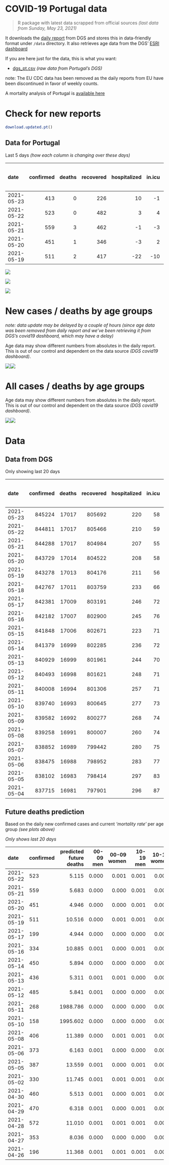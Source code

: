 COVID-19 Portugal data
================

> R package with latest data scrapped from official sources *(last data
> from Sunday, May 23, 2021)*

It downloads the [daily
report](https://covid19.min-saude.pt/relatorio-de-situacao/) from DGS
and stores this in data-friendly format under `/data` directory. It also
retrieves age data from the DGS’ [ESRI
dashboard](https://covid19.min-saude.pt/ponto-de-situacao-atual-em-portugal/)

If you are here just for the data, this is what you want:

-   [dgs\_pt.csv](raw/master/data/dgs_pt.csv) *(raw data from Portugal’s
    DGS)*

note: The EU CDC data has been removed as the daily reports from EU have
been discontinued in favor of weekly counts.

A mortality analysis of Portugal is [available
here](https://averissimo.github.io/covid19-analysis/mortality.html)

# Check for new reports

``` r
download.updated.pt()
```

## Data for Portugal

Last 5 days *(how each column is changing over these days)*

| date       | confirmed | deaths | recovered | hospitalized | in.icu | first vaccine | second vaccine | confirmed m 00-09 | confirmed w 00-09 | confirmed m 10-19 | confirmed w 10-19 | confirmed m 20-29 | confirmed w 20-29 | confirmed m 30-39 | confirmed w 30-39 | confirmed m 40-49 | confirmed w 40-49 | confirmed m 50-59 | confirmed w 50-59 | confirmed m 60-69 | confirmed w 60-69 | confirmed m 70-79 | confirmed w 70-79 | confirmed m 80+ | confirmed w 80+ | death m 00-09 | death w 00-09 | death m 10-19 | death w 10-19 | death m 20-29 | death w 20-29 | death m 30-39 | death w 30-39 | death m 40-49 | death w 40-49 | death m 50-59 | death w 50-59 | death m 60-69 | death w 60-69 | death m 70-79 | death w 70-79 | death m 80+ | death w 80+ |
|:-----------|----------:|-------:|----------:|-------------:|-------:|--------------:|---------------:|------------------:|------------------:|------------------:|------------------:|------------------:|------------------:|------------------:|------------------:|------------------:|------------------:|------------------:|------------------:|------------------:|------------------:|------------------:|------------------:|----------------:|----------------:|--------------:|--------------:|--------------:|--------------:|--------------:|--------------:|--------------:|--------------:|--------------:|--------------:|--------------:|--------------:|--------------:|--------------:|--------------:|--------------:|------------:|------------:|
| 2021-05-23 |       413 |      0 |       226 |           10 |     -1 |            NA |             NA |                NA |                NA |                NA |                NA |                NA |                NA |                NA |                NA |                NA |                NA |                NA |                NA |                NA |                NA |                NA |                NA |              NA |              NA |            NA |            NA |            NA |            NA |            NA |            NA |            NA |            NA |            NA |            NA |            NA |            NA |            NA |            NA |            NA |            NA |          NA |          NA |
| 2021-05-22 |       523 |      0 |       482 |            3 |      4 |            NA |             NA |                 8 |                15 |                23 |                25 |                57 |                43 |                65 |                46 |                41 |                41 |                31 |                37 |                17 |                32 |                16 |                 9 |               2 |              13 |             0 |             0 |             0 |             0 |             0 |             0 |             0 |             0 |             0 |             0 |             0 |             0 |             0 |             0 |             0 |             0 |           0 |           0 |
| 2021-05-21 |       559 |      3 |       462 |           -1 |     -3 |            NA |             NA |                 2 |                -1 |                33 |                38 |                61 |                59 |                67 |                38 |                51 |                60 |                38 |                28 |                27 |                27 |                 5 |                10 |              11 |               7 |             0 |             0 |             0 |             0 |             0 |             0 |             0 |             0 |             0 |             0 |             0 |             0 |             0 |             1 |             0 |             2 |           0 |           0 |
| 2021-05-20 |       451 |      1 |       346 |           -3 |      2 |        193023 |         125444 |                 8 |                 7 |                28 |                24 |                53 |                48 |                38 |                45 |                37 |                26 |                28 |                29 |                 6 |                37 |                14 |                15 |               8 |               3 |             0 |             0 |             0 |             0 |             0 |             0 |             0 |             0 |             0 |             0 |             0 |             0 |             0 |             0 |             0 |             0 |           0 |           1 |
| 2021-05-19 |       511 |      2 |       417 |          -22 |    -10 |            NA |             NA |                NA |                NA |                NA |                NA |                NA |                NA |                NA |                NA |                NA |                NA |                NA |                NA |                NA |                NA |                NA |                NA |              NA |              NA |            NA |            NA |            NA |            NA |            NA |            NA |            NA |            NA |            NA |            NA |            NA |            NA |            NA |            NA |            NA |            NA |          NA |          NA |

![](README_files/figure-gfm/totals-1.svg)<!-- -->

![](README_files/figure-gfm/differential-1.svg)<!-- -->

![](README_files/figure-gfm/differential_7days-1.svg)<!-- -->

# New cases / deaths by age groups

*note: data update may be delayed by a couple of hours (since age data
was been removed from daily report and we’ve been retrieving it from
DGS’s covid19 dashboard, which may have a delay)*

Age data may show different numbers from absolutes in the daily report.
This is out of our control and dependent on the data source *(DGS
covid19 dashboard)*.

![](README_files/figure-gfm/new_cases_deaths-1.svg)<!-- -->![](README_files/figure-gfm/new_cases_deaths-2.svg)<!-- -->

# All cases / deaths by age groups

Age data may show different numbers from absolutes in the daily report.
This is out of our control and dependent on the data source *(DGS
covid19 dashboard)*.

![](README_files/figure-gfm/total_cases_deaths-1.svg)<!-- -->![](README_files/figure-gfm/total_cases_deaths-2.svg)<!-- -->

# Data

## Data from DGS

Only showing last 20 days

| date       | confirmed | deaths | recovered | hospitalized | in.icu | confirmed m 00-09 | confirmed w 00-09 | confirmed m 10-19 | confirmed w 10-19 | confirmed m 20-29 | confirmed w 20-29 | confirmed m 30-39 | confirmed w 30-39 | confirmed m 40-49 | confirmed w 40-49 | confirmed m 50-59 | confirmed w 50-59 | confirmed m 60-69 | confirmed w 60-69 | confirmed m 70-79 | confirmed w 70-79 | confirmed m 80+ | confirmed w 80+ | death m 00-09 | death w 00-09 | death m 10-19 | death w 10-19 | death m 20-29 | death w 20-29 | death m 30-39 | death w 30-39 | death m 40-49 | death w 40-49 | death m 50-59 | death w 50-59 | death m 60-69 | death w 60-69 | death m 70-79 | death w 70-79 | death m 80+ | death w 80+ | first vaccine | second vaccine |
|:-----------|----------:|-------:|----------:|-------------:|-------:|------------------:|------------------:|------------------:|------------------:|------------------:|------------------:|------------------:|------------------:|------------------:|------------------:|------------------:|------------------:|------------------:|------------------:|------------------:|------------------:|----------------:|----------------:|--------------:|--------------:|--------------:|--------------:|--------------:|--------------:|--------------:|--------------:|--------------:|--------------:|--------------:|--------------:|--------------:|--------------:|--------------:|--------------:|------------:|------------:|--------------:|---------------:|
| 2021-05-23 |    845224 |  17017 |    805692 |          220 |     58 |                NA |                NA |                NA |                NA |                NA |                NA |                NA |                NA |                NA |                NA |                NA |                NA |                NA |                NA |                NA |                NA |              NA |              NA |            NA |            NA |            NA |            NA |            NA |            NA |            NA |            NA |            NA |            NA |            NA |            NA |            NA |            NA |            NA |            NA |          NA |          NA |            NA |             NA |
| 2021-05-22 |    844811 |  17017 |    805466 |          210 |     59 |             23921 |             22846 |             39008 |             39364 |             57062 |             63948 |             55749 |             65725 |             62235 |             78031 |             55136 |             69972 |             41242 |             44987 |             26299 |             29536 |           23087 |           46310 |             1 |             1 |             1 |             1 |             7 |             5 |            22 |            20 |            92 |            62 |           331 |           132 |          1067 |           463 |          2286 |          1343 |        5131 |        6052 |            NA |             NA |
| 2021-05-21 |    844288 |  17017 |    804984 |          207 |     55 |             23913 |             22831 |             38985 |             39339 |             57005 |             63905 |             55684 |             65679 |             62194 |             77990 |             55105 |             69935 |             41225 |             44955 |             26283 |             29527 |           23085 |           46297 |             1 |             1 |             1 |             1 |             7 |             5 |            22 |            20 |            92 |            62 |           331 |           132 |          1067 |           463 |          2286 |          1343 |        5131 |        6052 |            NA |             NA |
| 2021-05-20 |    843729 |  17014 |    804522 |          208 |     58 |             23911 |             22832 |             38952 |             39301 |             56944 |             63846 |             55617 |             65641 |             62143 |             77930 |             55067 |             69907 |             41198 |             44928 |             26278 |             29517 |           23074 |           46290 |             1 |             1 |             1 |             1 |             7 |             5 |            22 |            20 |            92 |            62 |           331 |           132 |          1067 |           462 |          2286 |          1341 |        5131 |        6052 |       3396928 |        1516159 |
| 2021-05-19 |    843278 |  17013 |    804176 |          211 |     56 |             23903 |             22825 |             38924 |             39277 |             56891 |             63798 |             55579 |             65596 |             62106 |             77904 |             55039 |             69878 |             41192 |             44891 |             26264 |             29502 |           23066 |           46287 |             1 |             1 |             1 |             1 |             7 |             5 |            22 |            20 |            92 |            62 |           331 |           132 |          1067 |           462 |          2286 |          1341 |        5131 |        6051 |       3203905 |        1390715 |
| 2021-05-18 |    842767 |  17011 |    803759 |          233 |     66 |                NA |                NA |                NA |                NA |                NA |                NA |                NA |                NA |                NA |                NA |                NA |                NA |                NA |                NA |                NA |                NA |              NA |              NA |            NA |            NA |            NA |            NA |            NA |            NA |            NA |            NA |            NA |            NA |            NA |            NA |            NA |            NA |            NA |            NA |          NA |          NA |            NA |             NA |
| 2021-05-17 |    842381 |  17009 |    803191 |          246 |     72 |             23893 |             22807 |             38888 |             39251 |             56757 |             63706 |             55509 |             65527 |             62027 |             77844 |             54981 |             69815 |             41152 |             44835 |             26239 |             29475 |           23055 |           46269 |             1 |             1 |             1 |             1 |             7 |             5 |            21 |            20 |            91 |            62 |           331 |           132 |          1067 |           461 |          2285 |          1341 |        5131 |        6051 |       3147970 |        1367154 |
| 2021-05-16 |    842182 |  17007 |    802900 |          245 |     76 |             23898 |             22807 |             38874 |             39240 |             56749 |             63692 |             55488 |             65532 |             62010 |             77820 |             54965 |             69799 |             41133 |             44821 |             26230 |             29469 |           23050 |           46254 |             1 |             1 |             1 |             1 |             7 |             5 |            21 |            20 |            91 |            62 |           331 |           132 |          1067 |           461 |          2284 |          1340 |        5131 |        6051 |       3100195 |        1346459 |
| 2021-05-15 |    841848 |  17006 |    802671 |          223 |     71 |                NA |                NA |                NA |                NA |                NA |                NA |                NA |                NA |                NA |                NA |                NA |                NA |                NA |                NA |                NA |                NA |              NA |              NA |            NA |            NA |            NA |            NA |            NA |            NA |            NA |            NA |            NA |            NA |            NA |            NA |            NA |            NA |            NA |            NA |          NA |          NA |       3056719 |        1195927 |
| 2021-05-14 |    841379 |  16999 |    802285 |          236 |     72 |             23883 |             22804 |             38829 |             39198 |             56677 |             63632 |             55415 |             65492 |             61928 |             77741 |             54896 |             69731 |             41117 |             44760 |             26205 |             29457 |           23035 |           46231 |             1 |             1 |             1 |             1 |             7 |             5 |            21 |            20 |            91 |            62 |           331 |           131 |          1065 |           461 |          2282 |          1340 |        5129 |        6050 |       3033070 |        1139735 |
| 2021-05-13 |    840929 |  16999 |    801961 |          244 |     70 |             23881 |             22795 |             38817 |             39186 |             56614 |             63580 |             55382 |             65450 |             61893 |             77706 |             54860 |             69707 |             41096 |             44735 |             26192 |             29446 |           23027 |           46221 |             1 |             1 |             1 |             1 |             7 |             5 |            21 |            20 |            91 |            62 |           331 |           131 |          1065 |           461 |          2282 |          1340 |        5129 |        6050 |       2980170 |        1120138 |
| 2021-05-12 |    840493 |  16998 |    801621 |          248 |     71 |             23867 |             22779 |             38801 |             39168 |             56570 |             63536 |             55353 |             65429 |             61851 |             77665 |             54830 |             69674 |             41076 |             44713 |             26182 |             29427 |           23020 |           46214 |             1 |             1 |             1 |             1 |             7 |             5 |            21 |            20 |            91 |            62 |           331 |           131 |          1065 |           461 |          2282 |          1339 |        5129 |        6050 |       2926888 |        1105021 |
| 2021-05-11 |    840008 |  16994 |    801306 |          257 |     71 |             23850 |             22774 |             38786 |             39146 |             56513 |             63505 |             55309 |             65389 |             61805 |             77623 |             54807 |             69641 |             41047 |             44680 |             26170 |             29409 |           23015 |           46203 |             1 |             1 |             1 |             1 |             7 |             5 |            21 |            20 |            91 |            62 |           331 |           131 |          1064 |           461 |          2282 |          1338 |        5128 |        6049 |       2873644 |        1088954 |
| 2021-05-10 |    839740 |  16993 |    800645 |          277 |     73 |             23845 |             22772 |             38786 |             39129 |             56484 |             63490 |             55292 |             65369 |             61774 |             77607 |             54787 |             69615 |             41030 |             44662 |             41030 |             44662 |           23010 |           46191 |             1 |             1 |             1 |             1 |             7 |             5 |            21 |            20 |            91 |            62 |           331 |           131 |          1064 |           461 |          2282 |          1338 |        5128 |        6048 |       2814783 |        1069269 |
| 2021-05-09 |    839582 |  16992 |    800277 |          268 |     74 |                NA |                NA |                NA |                NA |                NA |                NA |                NA |                NA |                NA |                NA |                NA |                NA |                NA |                NA |                NA |                NA |              NA |              NA |            NA |            NA |            NA |            NA |            NA |            NA |            NA |            NA |            NA |            NA |            NA |            NA |            NA |            NA |            NA |            NA |          NA |          NA |            NA |             NA |
| 2021-05-08 |    839258 |  16991 |    800007 |          260 |     74 |             23836 |             22761 |             38772 |             39105 |             56439 |             63459 |             55253 |             65344 |             61728 |             77564 |             54767 |             69580 |             41005 |             44620 |             26129 |             29385 |           23000 |           46175 |             1 |             1 |             1 |             1 |             7 |             5 |            21 |            20 |            91 |            62 |           331 |           131 |          1063 |           461 |          2282 |          1337 |        5128 |        6048 |       2708964 |        1053691 |
| 2021-05-07 |    838852 |  16989 |    799442 |          280 |     75 |                NA |                NA |                NA |                NA |                NA |                NA |                NA |                NA |                NA |                NA |                NA |                NA |                NA |                NA |                NA |                NA |              NA |              NA |            NA |            NA |            NA |            NA |            NA |            NA |            NA |            NA |            NA |            NA |            NA |            NA |            NA |            NA |            NA |            NA |          NA |          NA |       2661532 |         996873 |
| 2021-05-06 |    838475 |  16988 |    798952 |          283 |     77 |             23832 |             22747 |             38740 |             39065 |             56336 |             63404 |             55167 |             65295 |             61689 |             77513 |             54705 |             69509 |             40964 |             44559 |             26124 |             29372 |           22974 |           46158 |             1 |             1 |             1 |             1 |             7 |             5 |            21 |            20 |            91 |            62 |           331 |           131 |          1062 |           460 |          2282 |          1337 |        5127 |        6048 |       2611805 |         945576 |
| 2021-05-05 |    838102 |  16983 |    798414 |          297 |     83 |             23818 |             22743 |             38733 |             39047 |             56304 |             63360 |             55131 |             65291 |             61643 |             77486 |             54688 |             69476 |             40946 |             44529 |             26115 |             29363 |           22964 |           46145 |             1 |             1 |             1 |             1 |             7 |             5 |            21 |            20 |            91 |            62 |           331 |           131 |          1061 |           460 |          2281 |          1336 |        5126 |        6047 |       2563248 |         903204 |
| 2021-05-04 |    837715 |  16981 |    797901 |          296 |     87 |                NA |                NA |                NA |                NA |                NA |                NA |                NA |                NA |                NA |                NA |                NA |                NA |                NA |                NA |                NA |                NA |              NA |              NA |            NA |            NA |            NA |            NA |            NA |            NA |            NA |            NA |            NA |            NA |            NA |            NA |            NA |            NA |            NA |            NA |          NA |          NA |       2503050 |         886295 |

## Future deaths prediction

Based on the daily new confirmed cases and current *‘mortality rate’*
per age group *(see plots above)*

*Only shows last 20 days*

| date       | confirmed | predicted future deaths | 00-09 men | 00-09 women | 10-19 men | 10-19 women | 20-29 men | 20-29 women | 30-39 men | 30-39 women | 40-49 men | 40-49 women | 50-59 men | 50-59 women | 60-69 men | 60-69 women | 70-79 men | 70-79 women | 80+ men | 80+ women |
|:-----------|:----------|------------------------:|----------:|------------:|----------:|------------:|----------:|------------:|----------:|------------:|----------:|------------:|----------:|------------:|----------:|------------:|----------:|------------:|--------:|----------:|
| 2021-05-22 | 523       |                   5.115 |     0.000 |       0.001 |     0.001 |       0.001 |     0.007 |       0.003 |     0.026 |       0.014 |     0.061 |       0.033 |     0.186 |       0.070 |     0.440 |       0.329 |     1.391 |       0.409 |   0.444 |     1.699 |
| 2021-05-21 | 559       |                   5.683 |     0.000 |       0.000 |     0.001 |       0.001 |     0.007 |       0.005 |     0.026 |       0.012 |     0.075 |       0.048 |     0.228 |       0.053 |     0.699 |       0.278 |     0.435 |       0.455 |   2.445 |     0.915 |
| 2021-05-20 | 451       |                   4.946 |     0.000 |       0.000 |     0.001 |       0.001 |     0.007 |       0.004 |     0.015 |       0.014 |     0.055 |       0.021 |     0.168 |       0.055 |     0.155 |       0.381 |     1.217 |       0.682 |   1.778 |     0.392 |
| 2021-05-19 | 511       |                  10.516 |     0.000 |       0.001 |     0.001 |       0.001 |     0.016 |       0.007 |     0.028 |       0.021 |     0.117 |       0.048 |     0.348 |       0.119 |     1.035 |       0.576 |     2.173 |       1.228 |   2.445 |     2.352 |
| 2021-05-17 | 199       |                   4.944 |     0.000 |       0.000 |     0.000 |       0.000 |     0.001 |       0.001 |     0.008 |       0.002 |     0.025 |       0.019 |     0.096 |       0.030 |     0.492 |       0.144 |     0.782 |       0.273 |   1.111 |     1.960 |
| 2021-05-16 | 334       |                  10.885 |     0.001 |       0.000 |     0.001 |       0.001 |     0.009 |       0.005 |     0.029 |       0.012 |     0.121 |       0.063 |     0.414 |       0.128 |     0.414 |       0.628 |     2.173 |       0.546 |   3.334 |     3.006 |
| 2021-05-14 | 450       |                   5.894 |     0.000 |       0.000 |     0.000 |       0.000 |     0.008 |       0.004 |     0.013 |       0.013 |     0.052 |       0.028 |     0.216 |       0.045 |     0.543 |       0.257 |     1.130 |       0.500 |   1.778 |     1.307 |
| 2021-05-13 | 436       |                   5.311 |     0.001 |       0.001 |     0.000 |       0.000 |     0.005 |       0.003 |     0.011 |       0.006 |     0.062 |       0.033 |     0.180 |       0.062 |     0.517 |       0.226 |     0.869 |       0.864 |   1.556 |     0.915 |
| 2021-05-12 | 485       |                   5.841 |     0.001 |       0.000 |     0.000 |       0.001 |     0.007 |       0.002 |     0.017 |       0.012 |     0.068 |       0.033 |     0.138 |       0.062 |     0.750 |       0.340 |     1.043 |       0.818 |   1.111 |     1.438 |
| 2021-05-11 | 268       |                1988.786 |     0.000 |       0.000 |     0.000 |       0.000 |     0.004 |       0.001 |     0.007 |       0.006 |     0.046 |       0.013 |     0.120 |       0.049 |     0.440 |       0.185 |  1291.683 |     693.553 |   1.111 |     1.568 |
| 2021-05-10 | 158       |                1995.602 |     0.000 |       0.000 |     0.000 |       0.001 |     0.006 |       0.002 |     0.015 |       0.008 |     0.068 |       0.034 |     0.120 |       0.066 |     0.647 |       0.432 |  1295.246 |     694.644 |   2.222 |     2.091 |
| 2021-05-08 | 406       |                  11.389 |     0.000 |       0.001 |     0.001 |       0.001 |     0.013 |       0.004 |     0.034 |       0.015 |     0.058 |       0.041 |     0.372 |       0.134 |     1.061 |       0.628 |     0.435 |       0.591 |   5.778 |     2.222 |
| 2021-05-06 | 373       |                   6.163 |     0.001 |       0.000 |     0.000 |       0.000 |     0.004 |       0.003 |     0.014 |       0.001 |     0.068 |       0.021 |     0.102 |       0.062 |     0.466 |       0.309 |     0.782 |       0.409 |   2.222 |     1.699 |
| 2021-05-05 | 387       |                  13.559 |     0.001 |       0.000 |     0.001 |       0.001 |     0.011 |       0.004 |     0.022 |       0.018 |     0.123 |       0.037 |     0.330 |       0.091 |     1.164 |       1.029 |     2.608 |       0.864 |   3.334 |     3.921 |
| 2021-05-02 | 330       |                  11.745 |     0.001 |       0.001 |     0.001 |       0.001 |     0.007 |       0.006 |     0.022 |       0.014 |     0.089 |       0.051 |     0.366 |       0.119 |     0.724 |       0.545 |     2.260 |       0.637 |   3.111 |     3.790 |
| 2021-04-30 | 460       |                   5.513 |     0.001 |       0.000 |     0.001 |       0.000 |     0.005 |       0.003 |     0.021 |       0.006 |     0.065 |       0.038 |     0.114 |       0.064 |     0.724 |       0.247 |     1.391 |       0.546 |   1.111 |     1.176 |
| 2021-04-29 | 470       |                   6.318 |     0.001 |       0.000 |     0.001 |       0.001 |     0.004 |       0.004 |     0.017 |       0.006 |     0.035 |       0.025 |     0.144 |       0.062 |     0.776 |       0.350 |     1.130 |       0.546 |   1.778 |     1.438 |
| 2021-04-28 | 572       |                  11.010 |     0.001 |       0.001 |     0.001 |       0.001 |     0.006 |       0.003 |     0.022 |       0.014 |     0.069 |       0.037 |     0.138 |       0.051 |     0.517 |       0.391 |     1.565 |       0.364 |   3.778 |     4.051 |
| 2021-04-27 | 353       |                   8.036 |     0.000 |       0.000 |     0.000 |       0.001 |     0.003 |       0.001 |     0.010 |       0.012 |     0.041 |       0.017 |     0.138 |       0.047 |     0.621 |       0.278 |     0.608 |       0.273 |   3.111 |     2.875 |
| 2021-04-26 | 196       |                  11.368 |     0.001 |       0.001 |     0.001 |       0.001 |     0.004 |       0.003 |     0.011 |       0.018 |     0.081 |       0.037 |     0.186 |       0.081 |     0.983 |       0.515 |     1.825 |       1.228 |   3.778 |     2.614 |
